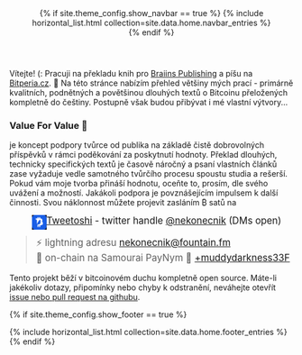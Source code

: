 
<header>
{% if site.theme_config.show_navbar == true %}
  {% include horizontal_list.html collection=site.data.home.navbar_entries %}
  <div class="dashed"></div>
{% endif %}
</header>


Vítejte! (: Pracuji na překladu knih pro <a href="https://braiins.com/category/publishing">Braiins Publishing</a> 
a píšu na <a href="https://bitperia.cz/">Bitperia.cz</a>. 👀 Na této stránce nabízím přehled většiny mých prací - 
primárně kvalitních, podnětných a povětšinou dlouhých textů o Bitcoinu přeložených kompletně do češtiny. 
Postupně však budou přibývat i mé vlastní výtvory...

### Value For Value 🧡

je koncept podpory tvůrce od publika na základě čistě dobrovolných příspěvků v rámci poděkování za poskytnutí 
hodnoty. Překlad dlouhých, technicky specifických textů je časově náročný a psaní vlastních článků zase vyžaduje 
vedle samotného tvůrčího procesu spoustu studia a rešerší.<br>
Pokud vám moje tvorba přináší hodnotu, oceňte to, prosím, dle svého uvážení a možností. Jakákoli podpora je 
povznášejícím impulsem k další činnosti. Svou náklonnost můžete projevit zasláním ₿ satů na

> <img src="tweetoshiMini.png" alt="Tweetoshi" align="left" style="float:left">
  <big><a href="https://twitter.com/TweetoshiApp"> Tweetoshi</a> - twitter 
  handle <a href="https://twitter.com/nekonecnik">@nekonecnik</a> (DMs open)<br>
> ⚡ lightning adresu <a href="lightning:nekonecnik@fountain.fm">nekonecnik@fountain.fm</a><br>
> 🔗 on-chain na Samourai PayNym 🤖 <a href="https://paynym.is/+muddydarkness33F">+muddydarkness33F</a><br>
</big>

Tento projekt běží v bitcoinovém duchu kompletně open source. Máte-li jakékoliv dotazy, připomínky nebo chyby k odstranění, neváhejte 
otevřít <a href="https://github.com/sifrant/jednadvacet">issue nebo pull request na githubu</a>.



{% if site.theme_config.show_footer == true %}
  <footer>
    <div class="dashed"></div>
    {% include horizontal_list.html collection=site.data.home.footer_entries %}
  </footer>
{% endif %}
